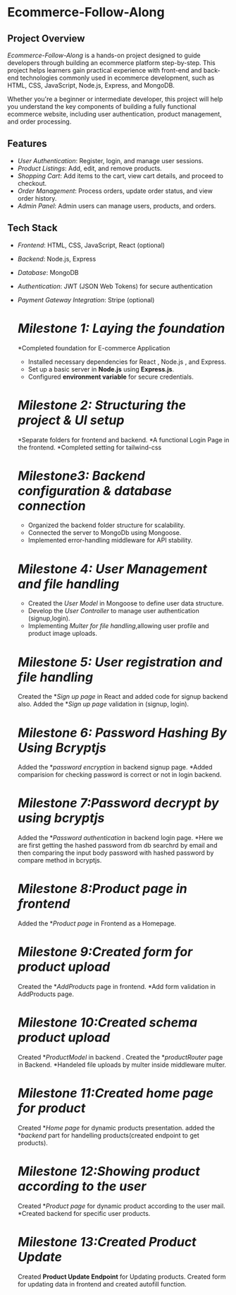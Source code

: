 # Ecommerce-Follow-Along

## Project Overview

*Ecommerce-Follow-Along* is a hands-on project designed to guide developers through building an ecommerce platform step-by-step. This project helps learners gain practical experience with front-end and back-end technologies commonly used in ecommerce development, such as HTML, CSS, JavaScript, Node.js, Express, and MongoDB.

Whether you're a beginner or intermediate developer, this project will help you understand the key components of building a fully functional ecommerce website, including user authentication, product management, and order processing.

## Features

- *User Authentication*: Register, login, and manage user sessions.
- *Product Listings*: Add, edit, and remove products.
- *Shopping Cart*: Add items to the cart, view cart details, and proceed to checkout.
- *Order Management*: Process orders, update order status, and view order history.
- *Admin Panel*: Admin users can manage users, products, and orders.

## Tech Stack

- *Frontend*: HTML, CSS, JavaScript, React (optional)
- *Backend*: Node.js, Express
- *Database*: MongoDB
- *Authentication*: JWT (JSON Web Tokens) for secure authentication
- *Payment Gateway Integration*: Stripe (optional)

  # *Milestone 1: Laying the foundation*
  *Completed foundation for E-commerce Application
  * Installed necessary dependencies for React , Node.js , and Express.
  * Set up a basic server in **Node.js** using **Express.js**.
  * Configured **environment variable** for secure credentials.

  # *Milestone 2: Structuring the project & UI setup*
  *Separate folders for frontend and backend.
  *A functional Login Page in the frontend.
  *Completed setting for tailwind-css

  # *Milestone3: Backend configuration & database connection*
  * Organized the backend folder structure for scalability.
  * Connected the server to MongoDb using Mongoose.
  * Implemented error-handling middleware for API stability.

  # *Milestone 4: User Management and file handling*
  * Created the *User Model* in Mongoose to define user data structure.
  * Develop the *User Controller* to manage user authentication (signup,login).
  * Implementing *Multer for file handling*,allowing user profile and product image uploads.
  
  # *Milestone 5: User registration and file handling*
  Created the **Sign up page* in React and added code for signup backend also.
  Added the **Sign up page* validation in (signup, login).

  # *Milestone 6: Password Hashing By Using Bcryptjs*
  Added the **password encryption* in backend signup page.
  *Added comparision for checking password is correct or not in login backend.

  # *Milestone 7:Password decrypt by using bcryptjs*
  Added the **Password authentication* in backend login page.
  *Here we are first getting the hashed password from db searchrd by email and then comparing the input body password with hashed password by compare method in bcryptjs.

  # *Milestone 8:Product page in frontend*
  Added the **Product page* in Frontend as a Homepage.

  # *Milestone 9:Created form for product upload*
  Created the **AddProducts* page in frontend.
  *Add form validation in AddProducts page.

  # *Milestone 10:Created schema product upload*
  Created **ProductModel* in backend .
  Created the **productRouter* page in Backend.
  *Handeled file uploads by multer inside middleware multer.
  
  # *Milestone 11:Created home page for product*
  Created **Home page* for dynamic products presentation.
  added the **backend* part for handelling products(created endpoint to get products).

  # *Milestone 12:Showing product according to the user*
  Created **Product page* for dynamic product according to the user mail.
  *Created backend for specific user products.

  # *Milestone 13:Created Product Update*
  Created **Product Update Endpoint** for Updating products.
  Created form for updating data in frontend and created autofill function.